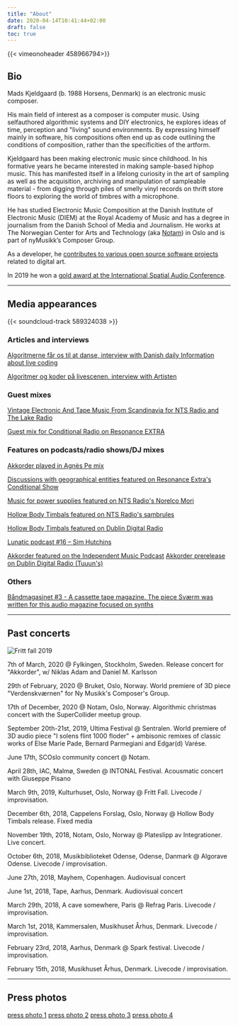 ```yaml
---
title: "About"
date: 2020-04-14T10:41:44+02:00
draft: false
toc: true
---
```


{{< vimeonoheader 458966794>}}

## Bio

Mads Kjeldgaard (b. 1988 Horsens, Denmark) is an electronic music composer.

His main field of interest as a composer is computer music. Using selfauthored algorithmic systems and DIY electronics, he explores ideas of time, perception and "living" sound environments. By expressing himself mainly in software, his compositions often end up as code outlining the conditions of composition, rather than the specificities of the artform. 

Kjeldgaard has been making electronic music since childhood. In his formative years he became interested in making sample-based hiphop music. This has manifested itself in a lifelong curiosity in the art of sampling as well as the acquisition, archiving and manipulation of sampleable material - from digging through piles of smelly vinyl records on thrift store floors to exploring the world of timbres with a microphone.

He has studied Electronic Music Composition at the Danish Institute of Electronic Music (DIEM) at the Royal Academy of Music and has a degree in journalism from the Danish School of Media and Journalism. He works at The Norwegian Center for Arts and Technology (aka [Notam](https://notam.no)) in Oslo and is part of nyMusikk’s Composer Group.

As a developer, he [contributes to various open source software projects](https://github.com/madskjeldgaard) related to digital art.

In 2019 he won a [gold award at the International Spatial Audio Conference](/work/i-solens-flint).

---

## Media appearances

{{< soundcloud-track 589324038 >}}

### Articles and interviews
[Algoritmerne får os til at danse, interview with Danish daily Information about live coding](https://www.information.dk/kultur/2018/12/algoritmerne-faar-danse-naar-ved-lidt-kodning-vaerdsaetter-fart-komposition-paa-samme-maade-balletdanser-vaerdsaetter-svanesoeen)

[Algoritmer og koder på livescenen, interview with Artisten](https://www.artisten.dk/cgi-files/mdmgfx/file-922-592358-13165.pdf)

### Guest mixes
[Vintage Electronic And Tape Music From Scandinavia for NTS Radio and The Lake Radio](https://soundcloud.com/thelakeradio/mads-kjeldgaard-mixtape-vintage-electronic-and-tape-music-from-scandinavia)

[Guest mix for Conditional Radio on Resonance EXTRA](https://www.mixcloud.com/resonanceextra/conditional-30-mads-kjeldgaard-19th-september-2018/)

### Features on podcasts/radio shows/DJ mixes
[Akkorder played in Agnès Pe mix](https://soundcloud.com/user-174967756/mitt-pate-38-an-orchestra-combines-a-hundred-of-instruments-into-a-sonic-totality)

[Discussions with geographical entities featured on Resonance Extra's Conditional Show](http://www.conditional.club/radio/24-slash-03-slash-2020)

[Music for power supplies featured on NTS Radio's Norelco Mori](https://www.nts.live/shows/guests/episodes/norelco-mori-15th-january-2018)

[Hollow Body Timbals featured on NTS Radio's sambrules](https://www.nts.live/shows/videogamemusic/episodes/sambrules-6th-december-2018)

[Hollow Body Timbals featured on Dublin Digital Radio](https://www.mixcloud.com/DublinDigitalRadio/tuuuns-october-30-2018/)

[Lunatic podcast #16 – Sim Hutchins](https://www.mixcloud.com/lunaticbg/lunatic-podcast-16-sim-hutchins/)

[Akkorder featured on the Independent Music Podcast](https://independentmusicpodcast.net/263-jackie-lynn-spooky-j-horse-lords-ko-shin-moon-dame-area/)
[Akkorder prerelease on Dublin Digital Radio (Tuuun's)](https://www.mixcloud.com/DublinDigitalRadio/tuuuns-january-21-2020/)

### Others
[Båndmagasinet #3 - A cassette tape magazine. The piece Sværm was written for this audio magazine focused on synths](http://www.resonansrecordings.com/bandmagasinet/)

---

## Past concerts
![Fritt fall 2019](/img/small/fritt-fall-2019.jpg)

7th of March, 2020 @ Fylkingen, Stockholm, Sweden. Release concert for "Akkorder", w/ Niklas Adam and Daniel M. Karlsson

29th of February, 2020 @ Bruket, Oslo, Norway. World premiere of 3D piece "Verdenskværnen" for Ny Musikk's Composer's Group.

17th of December, 2020 @ Notam, Oslo, Norway. Algorithmic christmas concert with the SuperCollider meetup group.

September 20th-21st, 2019, Ultima Festival @ Sentralen. World premiere of 3D audio piece "I solens flint 1000 floder" + ambisonic remixes of classic works of Else Marie Pade, Bernard Parmegiani and Edgar(d) Varése.

June 17th, SCOslo community concert @ Notam.

April 28th, IAC, Malmø, Sweden @ INTONAL Festival. Acousmatic concert with Giuseppe Pisano

March 9th, 2019, Kulturhuset, Oslo, Norway @ Fritt Fall. Livecode / improvisation.

December 6th, 2018, Cappelens Forslag, Oslo, Norway @ Hollow Body Timbals release. Fixed media

November 19th, 2018, Notam, Oslo, Norway @ Plateslipp av Integrationer. Live concert.

October 6th, 2018, Musikbiblioteket Odense, Odense, Danmark @ Algorave Odense. Livecode / improvisation.

June 27th, 2018, Mayhem, Copenhagen. Audiovisual concert

June 1st, 2018, Tape, Aarhus, Denmark. Audiovisual concert

March 29th, 2018, A cave somewhere, Paris @ Refrag Paris. Livecode / improvisation.

March 1st, 2018, Kammersalen, Musikhuset Århus, Denmark. Livecode / improvisation.

February 23rd, 2018, Aarhus, Denmark @ Spark festival. Livecode / improvisation.

February 15th, 2018, Musikhuset Århus, Denmark. Livecode / improvisation.

---

## Press photos

[press photo 1](https://madskjeldgaard.dk/pr-photos/mads-kjeldgaard-press-photo-2020-photo-cred-Sofie-Amalie-Klougart_4.jpg)
[press photo 2](https://madskjeldgaard.dk/pr-photos/mads-kjeldgaard-press-photo-2020-photo-cred-Sofie-Amalie-Klougart_2.jpg)
[press photo 3](https://madskjeldgaard.dk/pr-photos/mads-kjeldgaard-press-photo-2020-photo-cred-Sofie-Amalie-Klougart_9.jpg)
[press photo 4](https://madskjeldgaard.dk/pr-photos/mads-kjeldgaard-press-photo-2020-photo-cred-Sofie-Amalie-Klougart_10.jpg)

<!-- * [Photo 1: Nordmarka. By Sofie Amalie Klougart](/pr-photos/mads-kjeldgaard-nordmarka-pr-photo.jpg_0001.jpg)
* [Photo 2: Nordmarka. By Sofie Amalie Klougart](/pr-photos/mads-kjeldgaard-nordmarka-pr-photo.jpg_0002.jpg) -->
